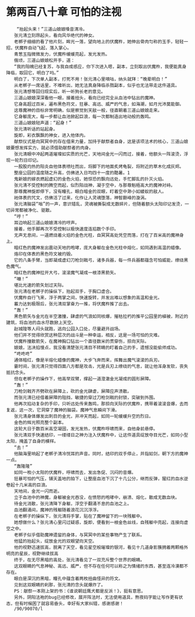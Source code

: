 # 第两百八十章 可怕的注视
        “抬起头来！”三道山娘娘嗓音清冷。
       张元清立刻昂起头，看向风华绝代的神女。
       老梆子细细的看了他片刻，眸光一落，望向地上的伏魔杵，她伸出骨肉匀称的玉手，轻轻一招，伏魔杵自动飞起，落入掌心。
       青葱玉指微微发力，伏魔杵缓缓亮起，发光发热。
       俄顷，三道山娘娘松开手，道：
       “我的阳魄已经复苏，与我自成感应，你下次进入嗯，副本，立刻取出伏魔杵，我便能真身降临，取回它，明白了吗。”
       明白了，下次单人副本，打死不用！张元清心里嘀咕，纳头就拜：“晚辈明白！”
       从老梆子一席话里，不难听出，她无法真身降临杀戮副本，似乎也无法带走这件道具。
       张元清想等回归现实后，听一听狗长老的意见。
       三道山娘娘深深看他一眼，接着扭头，看向已经完全从血池中钻出的魔神。
       它身高超过百米，遍布黑色符文，狂暴、高远、威严的气息，如海潮，如月光沛莫能御。
       这尊魔神的目标非常明确，似是察觉到天敌一般，径直朝着三道山娘娘走来。
       它身躯庞大，每一步都让血池掀起巨浪，每一次都制造出地动般的轰鸣。
       三道山娘娘轻声道：“起身！”
       张元清听话的站起身。
       旋即，彩衣飘飘的神女，进入他体内。
       献祭仪式是向冥冥中的存在借来力量，加持于献祭者自身，这是该项法术的核心，三道山娘娘要想发挥实力，就必须借助献祭者的肉身。
       张元清眼中冲起两道璀璨如实质的光芒，天地间金光一闪而过，接着，他额头一阵滚烫，浮现一轮烈日印记。
       一股股灼热的阳炎自他体表喷吐而出，将脚下的地面炙烤龟裂，将附近的草木化成灰烬。
       整座公园的温度随之升高，仿佛进入日均四十一度的酷暑。1
       鬼新娘的嫁衣燃起虚幻的金色火焰，她惊恐的飘向远处，手忙脚乱的扑灭火焰。
       张元清不受控制的腾空而起，似烈阳战神，凝于空中，与那尊魁梧高大的魔神对峙。
       那尊魔神旋即停下，没有瞳孔，眼白暗金的双眼，盯着空中渺小如蝼蚁的敌人。
       祂体表的咒文，仿佛活了过来，化作让人灵魂堕落，神智巅峰的漩涡。
       张元清脑袋“嗡”的一声，意识错乱，灵魂被撕裂成无数碎片，但随着额头太阳印记发烫，一切异常都被净化、驱散。
       “哼！”
       耳边响起三道山娘娘清冷的哼声。
       接着，他手脚再次不受控制以极快速度连掐数个手印。
       无声无息间，一道燃烧着火焰的金色光柱，自冥冥高处凭空而落，打在了百米高的魔神身上。
       暗红色的魔神发出震动天地的咆哮，庞大身躯在金色光柱中熔化，如同遇到高温的蜡像。
       烙印在体表的黑色符文被灼毁。
       它的八条手臂，当即凝成虚幻刀枪剑戟弓，诸多兵器，每一件兵器都蕴含可怕威能，缭绕黑色魔气。
       暗红色的魔神拉开大弓，滚滚魔气凝成一根漆黑箭矢。
       “嘣！”
       堪比光速的箭矢划过天际。
       张元清在老梆子的操纵下，抬起双手，于胸口虚合。
       伏魔杵自行飞来，浮于两掌之间，快速旋转，并发出难以想象的高温和金光。
       蓄力达到极限后，张元清双掌奋力一推，将伏魔杵推了出去。
       “轰！”
       黑色箭矢与金光在半空激撞，肆虐的气浪如同核爆，摧枯拉朽的推平公园里的植被，附近的建筑，将血池的血水尽数掀上天空。
       赵城隍等人闷头就跑，逃向公园入口处，尽量避开战场。
       他们并不觉得欣赏这种层次的战斗是一种幸运，相反，这是一场可怕的灾难。
       伏魔杵撞散箭矢，在魔神胸口钻出一个直径数米的贯穿伤，掠向天际。
       娘娘，法决掐慢点，我没看清楚张元清目不转睛的盯着自己的手，遗憾没能偷师成功。
       “咚咚咚”
       通体暗红，像是半熔化蜡像的魔神，大步飞奔而来，挥舞出魔气滚滚的兵刃。
       霎时间，张元清只觉得四面八方都是攻击，光是兵刃上缭绕的气息，就让他浑身发软，丧失抵抗念头。
       但在老梆子的操作下，他高举双臂，撑起一道澄澈金光凝成的圆形屏障。
       “轰！”
       刀枪剑戟齐齐劈砍在屏障上，砍的金光肆虐，屏障应声溃散。
       而张元清已经借着屏障的阻挡，敏捷的穿过刀枪剑戟的封锁，突破到外围。
       他再次掐动复杂的手印，只听远处传来轰鸣，那掠向天际的伏魔杵，携带着滚滚音爆，去而复返，这一次，它洞穿了魔神的脑袋。魔神气息瞬间下滑。
       张元清身体爆发出刺目的金光，并冲天而起，如同一轮缓缓升空的烈日。
       金色的辉光照亮整个副本。
       这轮大日于数百米高空凝固，发光发热，伏魔杵呼啸而来，自他身前悬停。
       张元清双手快速结印，一缕缕日之神力注入伏魔杵中，让这件道具绽放夺目光芒，如同小型太阳，掩盖了自身的模样。
       “去！”
       他脑海里响起了老梆子清冷悦耳的声音。同时，结印的双手停止，并指如剑，朝下方的魔神一点。
       “轰隆隆”
       如同一枚小太阳的伏魔杵，呼啸而去，发出急促、沉闷的音爆。
       狂暴可怕的气压，铺天盖地的拍下，让整座血池下沉了十几公分，继而反弹，猩红的血水逆卷起十几米高的巨浪。
       天地间，金光一闪而逝。
       立于血池中的神魔，身躯被金光吞没，在愤怒的咆哮中，崩溃、熔化，散成无数血块。
       待金光消散，张元清降下身躯，浮空于翻涌不息的血池之上。
       血池翻涌间，魔神的残躯随着浪花沉沉浮浮。
       在老梆子的操纵下，张元清将手掌，贴在了魔神留下的一块残躯中。
       她想做什么？张元清心里闪过疑惑，旋即，便看到一根金色丝线，自残躯中亮起，连接向虚空之中。
       老梆子似乎借助魔神遗留的身体，与冥冥中的某些事物产生了联系。
       他猛的抬起头，绽放金光的双眼望向天空。
       他的视野迅速拔高，脱离了天空，看见星空般璀璨的银河，看见十几道身影簇拥着两颗格外明亮的星辰，视野继续拔高
       终于，在无尽黑暗的高处，张元清看见了一双充斥整个世界的眼睛。
       这双眼睛的气息神秘、高远、威严，但不存在任何可以称之为情绪的东西，甚至连冷漠都不存在。
       眼白是深沉的黑暗，瞳孔中蕴含着两枚扭曲怪异的符文。
       见到这双眼睛的刹那，张元清的念头就爆炸了。
       PS：献祭一本刚上架的书：《谁说朝廷鹰犬都是反派！》，挺有意思。
       另外，阴阳法袍的bug已经修改，展开阵法时，无法使用道具，熬夜码字能让写作更有状态，但有时候困了就容易昏头，幸好有大家纠错，感谢感谢！
       /90/90070/l